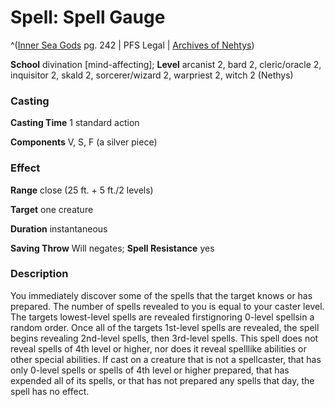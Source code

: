 # Spell: Spell Gauge

^([Inner Sea Gods][ss-spell-gauge] pg. 242 | PFS Legal | [Archives of Nehtys][sn-spell-gauge])

**School** divination [mind-affecting]; **Level** arcanist 2, bard 2, cleric/oracle 2, inquisitor 2, skald 2, sorcerer/wizard 2, warpriest 2, witch 2 (Nethys)

### Casting

**Casting Time** 1 standard action  

**Components** V, S, F (a silver piece)

### Effect

**Range** close (25 ft. + 5 ft./2 levels)  

**Target** one creature  

**Duration** instantaneous  

**Saving Throw** Will negates; **Spell Resistance** yes

### Description

You immediately discover some of the spells that the target knows or has prepared. The number of spells revealed to you is equal to your caster level. The targets lowest-level spells are revealed firstignoring 0-level spellsin a random order. Once all of the targets 1st-level spells are revealed, the spell begins revealing 2nd-level spells, then 3rd-level spells. This spell does not reveal spells of 4th level or higher, nor does it reveal spelllike abilities or other special abilities. If cast on a creature that is not a spellcaster, that has only 0-level spells or spells of 4th level or higher prepared, that has expended all of its spells, or that has not prepared any spells that day, the spell has no effect.

[ss-spell-gauge]: http://paizo.com/products/btpy94wj
[sn-spell-gauge]: http://www.archivesofnethys.com/SpellDisplay.aspx?ItemName=Spell%20Gauge